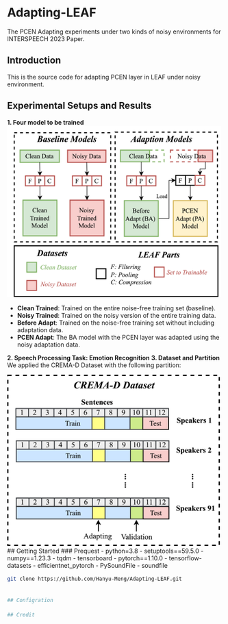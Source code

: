 # Adapting-LEAF
The PCEN Adapting experiments under two kinds of noisy environments for INTERSPEECH 2023 Paper.

## Introduction
This is the source code for adapting PCEN layer in LEAF under noisy environment.

## Experimental Setups and Results
**1. Four model to be trained**
<img src="Image/experiment_process_leaf.png" width="500" height="400">
* **Clean Trained**: Trained on the entire noise-free training set (baseline). 
* **Noisy Trained**: Trained on the noisy version of the entire training data. 
* **Before Adapt**: Trained on the noise-free training set without including adaptation data.
* **PCEN Adapt**: The BA model with the PCEN layer was adapted using the noisy adaptation data. 

**2. Speech Processing Task: Emotion Recognition**
**3. Dataset and Partition**
We applied the CREMA-D Dataset with the following partition:

<img src="Image/data_partition.png" width="500" height="400">
## Getting Started
### Prequest
    - python=3.8
    - setuptools==59.5.0
    - numpy==1.23.3
    - tqdm
    - tensorboard
    - pytorch==1.10.0
    - tensorflow-datasets
    - efficientnet_pytorch
    - PySoundFile
    - soundfile

```bash
git clone https://github.com/Hanyu-Meng/Adapting-LEAF.git


## Configration

## Credit

